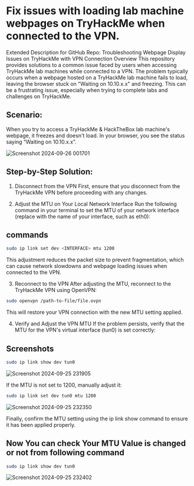 
# Fix issues with loading lab machine webpages on TryHackMe when connected to the VPN.


Extended Description for GitHub Repo: Troubleshooting Webpage Display Issues on TryHackMe with VPN Connection
Overview
This repository provides solutions to a common issue faced by users when accessing TryHackMe lab machines while connected to a VPN. The problem typically occurs when a webpage hosted on a TryHackMe lab machine fails to load, leaving the browser stuck on "Waiting on 10.10.x.x" and freezing. This can be a frustrating issue, especially when trying to complete labs and challenges on TryHackMe.

## Scenario: 


When you try to access a TryHackMe & HackTheBox lab machine's webpage, it freezes and doesn't load. In your browser, you see the status saying “Waiting on 10.10.x.x”.


![Screenshot 2024-09-26 001701](https://github.com/user-attachments/assets/076c9e39-3a5b-417e-8cdb-e9b0ba8603bd)


## Step-by-Step Solution:
1. Disconnect from the VPN
First, ensure that you disconnect from the TryHackMe VPN before proceeding with any changes.

2. Adjust the MTU on Your Local Network Interface
Run the following command in your terminal to set the MTU of your network interface (replace <INTERFACE> with the name of your interface, such as eth0):

## commands

```bash
sudo ip link set dev <INTERFACE> mtu 1200
```

This adjustment reduces the packet size to prevent fragmentation, which can cause network slowdowns and webpage loading issues when connected to the VPN.

3. Reconnect to the VPN
After adjusting the MTU, reconnect to the TryHackMe VPN using OpenVPN:

```bash
sudo openvpn /path-to-file/file.ovpn
```

This will restore your VPN connection with the new MTU setting applied.

4. Verify and Adjust the VPN MTU
If the problem persists, verify that the MTU for the VPN's virtual interface (tun0) is set correctly:


## Screenshots

```bash
sudo ip link show dev tun0
````

![Screenshot 2024-09-25 231905](https://github.com/user-attachments/assets/3c595556-53b9-4db7-8dd4-130cb86b73b2)

If the MTU is not set to 1200, manually adjust it:

```bash
sudo ip link set dev tun0 mtu 1200
```
![Screenshot 2024-09-25 232350](https://github.com/user-attachments/assets/18ca12d9-ffd7-4422-b990-27ce7c69730c)

Finally, confirm the MTU setting using the ip link show command to ensure it has been applied properly.


## Now You can check Your MTU Value is changed or not from following command
```bash
sudo ip link show dev tun0
```

![Screenshot 2024-09-25 232402](https://github.com/user-attachments/assets/715d952d-bdd9-4bd8-9f69-6a528de412a3)





